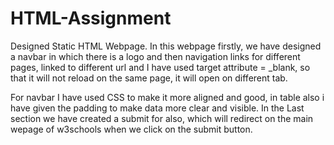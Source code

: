 # HTML-Assignment

Designed Static HTML Webpage.
In this webpage firstly, we have designed a navbar in which there is a logo and then navigation links for different pages, linked to different url
and I have used target attribute = _blank, so that it will not reload on the same page, it will open on different tab.

For navbar I have used CSS to make it more aligned and good, in table also i have given the padding to make data more clear and visible.
In the Last section we have created a submit for also, which will redirect on the main wepage of w3schools when we click on the submit button.
